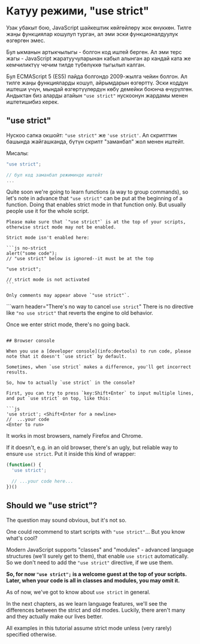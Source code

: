 # Катуу режими, "use strict"

Узак убакыт бою, JavaScript шайкештик көйгөйлөрү жок өнүккөн. Тилге жаңы функциялар кошулуп турган, ал эми эски функционалдуулук өзгөргөн эмес.

Бул ыкманын артыкчылыгы - болгон код иштей берген. Ал эми терс жагы - JavaScript жаратуучуларынан кабыл алынган ар кандай ката же кемчиликтүү чечим тилде түбөлүккө тыгылып калган.

Бул ECMAScript 5 (ES5) пайда болгондо 2009-жылга чейин болгон. Ал тилге жаңы функцияларды кошуп, айрымдарын өзгөрттү. Эски коддун иштеши үчүн, мындай өзгөртүүлөрдүн көбү демейки боюнча өчүрүлгөн. Андыктан биз аларды атайын `"use strict"` нускоонун жардамы менен иштетишибиз керек.

## "use strict"

Нускоо сапка окшойт: `"use strict"` же `'use strict'`. Ал скрипттин башында жайгашканда, бүтүн скрипт "заманбап" жол менен иштейт.

Мисалы:

```js
"use strict";

// бул код заманбап режиминде иштейт  
...
```

Quite soon we're going to learn functions (a way to group commands), so let's note in advance that `"use strict"` can be put at the beginning of a function. Doing that enables strict mode in that function only. But usually people use it for the whole script.

````warn header="Ensure that \"use strict\" is at the top"
Please make sure that `"use strict"` is at the top of your scripts, otherwise strict mode may not be enabled.

Strict mode isn't enabled here:

```js no-strict
alert("some code");
// "use strict" below is ignored--it must be at the top

"use strict";

// strict mode is not activated
```

Only comments may appear above `"use strict"`.
````

```warn header="There's no way to cancel `use strict`"
There is no directive like `"no use strict"` that reverts the engine to old behavior.

Once we enter strict mode, there's no going back.
```

## Browser console

When you use a [developer console](info:devtools) to run code, please note that it doesn't `use strict` by default.

Sometimes, when `use strict` makes a difference, you'll get incorrect results.

So, how to actually `use strict` in the console?

First, you can try to press `key:Shift+Enter` to input multiple lines, and put `use strict` on top, like this:

```js
'use strict'; <Shift+Enter for a newline>
//  ...your code
<Enter to run>
```

It works in most browsers, namely Firefox and Chrome.

If it doesn't, e.g. in an old browser, there's an ugly, but reliable way to ensure `use strict`. Put it inside this kind of wrapper:

```js
(function() {
  'use strict';

  // ...your code here...
})()
```

## Should we "use strict"?

The question may sound obvious, but it's not so.

One could recommend to start scripts with `"use strict"`... But you know what's cool?

Modern JavaScript supports "classes" and "modules" - advanced language structures (we'll surely get to them), that enable `use strict` automatically. So we don't need to add the `"use strict"` directive, if we use them.

**So, for now `"use strict";` is a welcome guest at the top of your scripts. Later, when your code is all in classes and modules, you may omit it.**

As of now, we've got to know about `use strict` in general.

In the next chapters, as we learn language features, we'll see the differences between the strict and old modes. Luckily, there aren't many and they actually make our lives better.

All examples in this tutorial assume strict mode unless (very rarely) specified otherwise.

